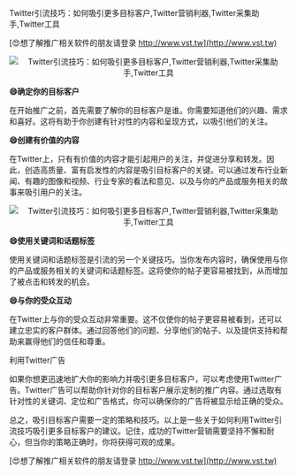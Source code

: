 Twitter引流技巧：如何吸引更多目标客户,Twitter营销利器,Twitter采集助手,Twitter工具

[😍想了解推广相关软件的朋友请登录 http://www.vst.tw](http://www.vst.tw)

 <center><img src="https://vst.tw/MP4/tuiguang/png/7.png" alt="Twitter引流技巧：如何吸引更多目标客户,Twitter营销利器,Twitter采集助手,Twitter工具"></center>

**😄确定你的目标客户**

在开始推广之前，首先需要了解你的目标客户是谁。你需要知道他们的兴趣、需求和喜好。这将有助于你创建有针对性的内容和呈现方式，以吸引他们的关注。

**😄创建有价值的内容**

在Twitter上，只有有价值的内容才能引起用户的关注，并促进分享和转发。因此，创造高质量、富有启发性的内容是吸引目标客户的关键。可以通过发布行业新闻、有趣的图像和视频、行业专家的看法和意见、以及与你的产品或服务相关的故事来吸引用户的关注。

 <center><img src="https://vst.tw/MP4/tuiguang/png/6.png" alt="Twitter引流技巧：如何吸引更多目标客户,Twitter营销利器,Twitter采集助手,Twitter工具"></center>

**😄使用关键词和话题标签**

使用关键词和话题标签是引流的另一个关键技巧。当你发布内容时，确保使用与你的产品或服务相关的关键词和话题标签。这将使你的帖子更容易被找到，从而增加了被点击和转发的机会。

**😄与你的受众互动**

在Twitter上与你的受众互动非常重要。这不仅使你的帖子更容易被看到，还可以建立忠实的客户群体。通过回答他们的问题、分享他们的帖子、以及提供支持和帮助来赢得他们的信任和尊重。

利用Twitter广告

如果你想更迅速地扩大你的影响力并吸引更多目标客户，可以考虑使用Twitter广告。Twitter广告可以帮助你针对你的目标客户展示定制的推广内容。通过选取有针对性的关键词、定位和广告格式，你可以确保你的广告将被显示给正确的受众。

总之，吸引目标客户需要一定的策略和技巧。以上是一些关于如何利用Twitter引流技巧吸引更多目标客户的建议。记住，成功的Twitter营销需要坚持不懈和耐心，但当你的策略正确时，你将获得可观的成果。

[😍想了解推广相关软件的朋友请登录 http://www.vst.tw](http://www.vst.tw)



